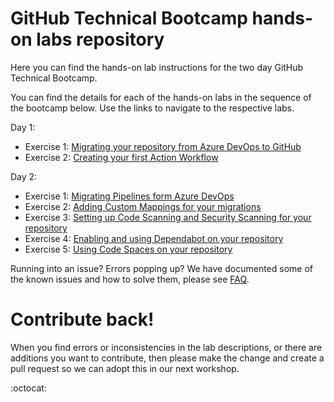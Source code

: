 # GitHub Technical Bootcamp hands-on labs repository

Here you can find the hands-on lab instructions for the two day GitHub Technical Bootcamp.

You can find the details for each of the hands-on labs in the sequence of the bootcamp below. Use the links to navigate to the respective labs. 

Day 1:
- Exercise 1: [Migrating your repository from Azure DevOps to GitHub](settinguprepository.md)
- Exercise 2: [Creating your first Action Workflow](myfirstaction.md)

Day 2:
- Exercise 1: [Migrating Pipelines form Azure DevOps](migration.md) 
- Exercise 2: [Adding Custom Mappings for your migrations](Adding-Custom-Mappings-for-your-migrations.md)
- Exercise 3: [Setting up Code Scanning and Security Scanning for your repository](codescanning.md)
- Exercise 4: [Enabling and using Dependabot on your repository](https://github.com/Microsoft-Bootcamp/HOL/blob/main/dependabot.md)
- Exercise 5: [Using Code Spaces on your repository](https://github.com/Microsoft-Bootcamp/HOL/blob/main/codespaces.md)

Running into an issue? Errors popping up? We have documented some of the known issues and how to solve them, please see [FAQ](faq.md).

# Contribute back! 
When you find errors or inconsistencies in the lab descriptions, or there are additions you want to contribute, then please make the change and create a pull request so we can adopt this in our next workshop. 

:octocat:
